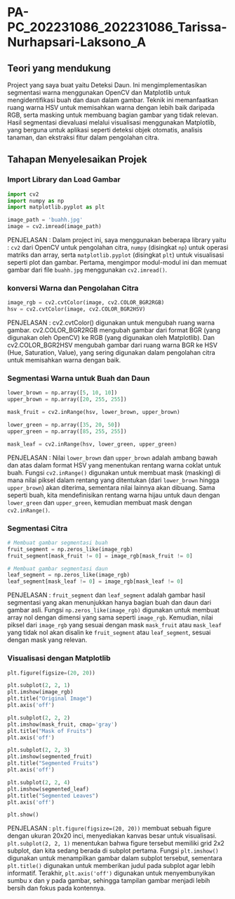 # PA-PC_202231086_202231086_Tarissa-Nurhapsari-Laksono_A

## Teori yang mendukung
Project yang saya buat yaitu Deteksi Daun. Ini mengimplementasikan segmentasi warna menggunakan OpenCV dan Matplotlib untuk mengidentifikasi buah dan daun dalam gambar. Teknik ini memanfaatkan ruang warna HSV untuk memisahkan warna dengan lebih baik daripada RGB, serta masking untuk membuang bagian gambar yang tidak relevan. Hasil segmentasi dievaluasi melalui visualisasi menggunakan Matplotlib, yang berguna untuk aplikasi seperti deteksi objek otomatis, analisis tanaman, dan ekstraksi fitur dalam pengolahan citra.

## Tahapan Menyelesaikan Projek 
### Import Library dan Load Gambar
```python
import cv2
import numpy as np
import matplotlib.pyplot as plt

image_path = 'buahh.jpg'
image = cv2.imread(image_path)
```
PENJELASAN : Dalam project ini, saya menggunakan beberapa library yaitu : `cv2` dari OpenCV untuk pengolahan citra, `numpy` (disingkat `np`) untuk operasi matriks dan array, serta `matplotlib.pyplot` (disingkat `plt`) untuk visualisasi seperti plot dan gambar. Pertama, mengimpor modul-modul ini dan memuat gambar dari file `buahh.jpg` menggunakan `cv2.imread()`.

### konversi Warna dan Pengolahan Citra
```python
image_rgb = cv2.cvtColor(image, cv2.COLOR_BGR2RGB)
hsv = cv2.cvtColor(image, cv2.COLOR_BGR2HSV)
```
PENJELASAN : cv2.cvtColor() digunakan untuk mengubah ruang warna gambar. cv2.COLOR_BGR2RGB mengubah gambar dari format BGR (yang digunakan oleh OpenCV) ke RGB (yang digunakan oleh Matplotlib). Dan cv2.COLOR_BGR2HSV mengubah gambar dari ruang warna BGR ke HSV (Hue, Saturation, Value), yang sering digunakan dalam pengolahan citra untuk memisahkan warna dengan baik.

### Segmentasi Warna untuk Buah dan Daun
```python
lower_brown = np.array([5, 10, 10])
upper_brown = np.array([20, 255, 255])

mask_fruit = cv2.inRange(hsv, lower_brown, upper_brown)

lower_green = np.array([35, 20, 50])
upper_green = np.array([85, 255, 255])

mask_leaf = cv2.inRange(hsv, lower_green, upper_green)
```
PENJELASAN : Nilai `lower_brown` dan `upper_brown` adalah ambang bawah dan atas dalam format HSV yang menentukan rentang warna coklat untuk buah. Fungsi `cv2.inRange()` digunakan untuk membuat mask (masking) di mana nilai piksel dalam rentang yang ditentukan (dari `lower_brown` hingga `upper_brown`) akan diterima, sementara nilai lainnya akan dibuang. Sama seperti buah, kita mendefinisikan rentang warna hijau untuk daun dengan `lower_green` dan `upper_green`, kemudian membuat mask dengan `cv2.inRange()`.

### Segmentasi Citra
```python
# Membuat gambar segmentasi buah
fruit_segment = np.zeros_like(image_rgb)
fruit_segment[mask_fruit != 0] = image_rgb[mask_fruit != 0]

# Membuat gambar segmentasi daun
leaf_segment = np.zeros_like(image_rgb)
leaf_segment[mask_leaf != 0] = image_rgb[mask_leaf != 0]
```
PENJELASAN : `fruit_segment` dan `leaf_segment` adalah gambar hasil segmentasi yang akan menunjukkan hanya bagian buah dan daun dari gambar asli. Fungsi `np.zeros_like(image_rgb)` digunakan untuk membuat array nol dengan dimensi yang sama seperti `image_rgb`. Kemudian, nilai piksel dari `image_rgb` yang sesuai dengan mask `mask_fruit` atau `mask_leaf` yang tidak nol akan disalin ke `fruit_segment` atau `leaf_segment`, sesuai dengan mask yang relevan.

### Visualisasi dengan Matplotlib
```python
plt.figure(figsize=(20, 20))

plt.subplot(2, 2, 1)
plt.imshow(image_rgb)
plt.title("Original Image")
plt.axis('off')

plt.subplot(2, 2, 2)
plt.imshow(mask_fruit, cmap='gray')
plt.title("Mask of Fruits")
plt.axis('off')

plt.subplot(2, 2, 3)
plt.imshow(segmented_fruit)
plt.title("Segmented Fruits")
plt.axis('off')

plt.subplot(2, 2, 4)
plt.imshow(segmented_leaf)
plt.title("Segmented Leaves")
plt.axis('off')

plt.show()
```
PENJELASAN : `plt.figure(figsize=(20, 20))` membuat sebuah figure dengan ukuran 20x20 inci, menyediakan kanvas besar untuk visualisasi. `plt.subplot(2, 2, 1)` menentukan bahwa figure tersebut memiliki grid 2x2 subplot, dan kita sedang berada di subplot pertama. Fungsi `plt.imshow()` digunakan untuk menampilkan gambar dalam subplot tersebut, sementara `plt.title()` digunakan untuk memberikan judul pada subplot agar lebih informatif. Terakhir, `plt.axis('off')` digunakan untuk menyembunyikan sumbu x dan y pada gambar, sehingga tampilan gambar menjadi lebih bersih dan fokus pada kontennya. 
